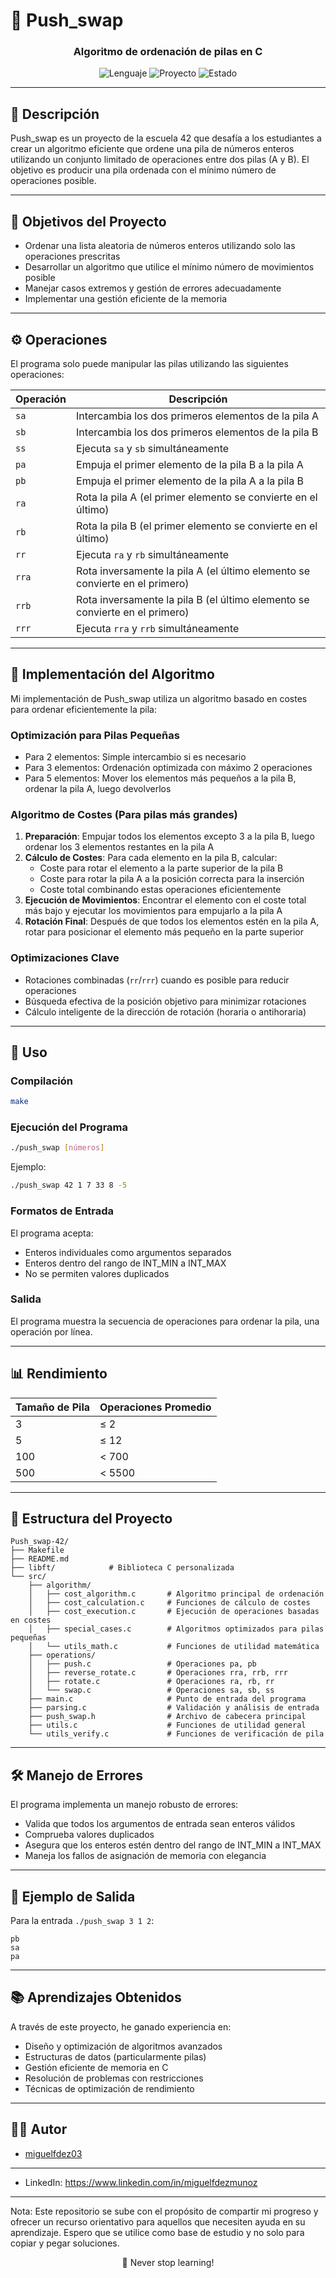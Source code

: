 # 🔄 Push_swap

<h3 align="center">Algoritmo de ordenación de pilas en C</h3>

<p align="center">
  <img src="https://img.shields.io/badge/Lenguaje-C-blue" alt="Lenguaje">
  <img src="https://img.shields.io/badge/Proyecto-42-lightgrey" alt="Proyecto">
  <img src="https://img.shields.io/badge/Estado-Completado-success" alt="Estado">
</p>

---

## 📝 Descripción

Push_swap es un proyecto de la escuela 42 que desafía a los estudiantes a crear un algoritmo eficiente que ordene una pila de números enteros utilizando un conjunto limitado de operaciones entre dos pilas (A y B). El objetivo es producir una pila ordenada con el mínimo número de operaciones posible.

---

## 🎯 Objetivos del Proyecto

- Ordenar una lista aleatoria de números enteros utilizando solo las operaciones prescritas
- Desarrollar un algoritmo que utilice el mínimo número de movimientos posible
- Manejar casos extremos y gestión de errores adecuadamente
- Implementar una gestión eficiente de la memoria

---

## ⚙️ Operaciones

El programa solo puede manipular las pilas utilizando las siguientes operaciones:

| Operación | Descripción |
|-----------|-------------|
| `sa` | Intercambia los dos primeros elementos de la pila A |
| `sb` | Intercambia los dos primeros elementos de la pila B |
| `ss` | Ejecuta `sa` y `sb` simultáneamente |
| `pa` | Empuja el primer elemento de la pila B a la pila A |
| `pb` | Empuja el primer elemento de la pila A a la pila B |
| `ra` | Rota la pila A (el primer elemento se convierte en el último) |
| `rb` | Rota la pila B (el primer elemento se convierte en el último) |
| `rr` | Ejecuta `ra` y `rb` simultáneamente |
| `rra` | Rota inversamente la pila A (el último elemento se convierte en el primero) |
| `rrb` | Rota inversamente la pila B (el último elemento se convierte en el primero) |
| `rrr` | Ejecuta `rra` y `rrb` simultáneamente |

---

## 🧠 Implementación del Algoritmo

Mi implementación de Push_swap utiliza un algoritmo basado en costes para ordenar eficientemente la pila:

### Optimización para Pilas Pequeñas
- Para 2 elementos: Simple intercambio si es necesario
- Para 3 elementos: Ordenación optimizada con máximo 2 operaciones
- Para 5 elementos: Mover los elementos más pequeños a la pila B, ordenar la pila A, luego devolverlos

### Algoritmo de Costes (Para pilas más grandes)
1. **Preparación**: Empujar todos los elementos excepto 3 a la pila B, luego ordenar los 3 elementos restantes en la pila A
2. **Cálculo de Costes**: Para cada elemento en la pila B, calcular:
   - Coste para rotar el elemento a la parte superior de la pila B
   - Coste para rotar la pila A a la posición correcta para la inserción
   - Coste total combinando estas operaciones eficientemente
3. **Ejecución de Movimientos**: Encontrar el elemento con el coste total más bajo y ejecutar los movimientos para empujarlo a la pila A
4. **Rotación Final**: Después de que todos los elementos estén en la pila A, rotar para posicionar el elemento más pequeño en la parte superior

### Optimizaciones Clave
- Rotaciones combinadas (`rr`/`rrr`) cuando es posible para reducir operaciones
- Búsqueda efectiva de la posición objetivo para minimizar rotaciones
- Cálculo inteligente de la dirección de rotación (horaria o antihoraria)

---

## 🔧 Uso

### Compilación
```bash
make
```

### Ejecución del Programa
```bash
./push_swap [números]
```

Ejemplo:
```bash
./push_swap 42 1 7 33 8 -5
```

### Formatos de Entrada
El programa acepta:
- Enteros individuales como argumentos separados
- Enteros dentro del rango de INT_MIN a INT_MAX
- No se permiten valores duplicados

### Salida
El programa muestra la secuencia de operaciones para ordenar la pila, una operación por línea.

---

## 📊 Rendimiento

| Tamaño de Pila | Operaciones Promedio |
|----------------|----------------------|
| 3              | ≤ 2                  |
| 5              | ≤ 12                 |
| 100            | < 700                |
| 500            | < 5500               |

---

## 📁 Estructura del Proyecto

```
Push_swap-42/
├── Makefile
├── README.md
├── libft/            # Biblioteca C personalizada
└── src/
    ├── algorithm/
    │   ├── cost_algorithm.c       # Algoritmo principal de ordenación
    │   ├── cost_calculation.c     # Funciones de cálculo de costes
    │   ├── cost_execution.c       # Ejecución de operaciones basadas en costes
    │   ├── special_cases.c        # Algoritmos optimizados para pilas pequeñas
    │   └── utils_math.c           # Funciones de utilidad matemática
    ├── operations/
    │   ├── push.c                 # Operaciones pa, pb
    │   ├── reverse_rotate.c       # Operaciones rra, rrb, rrr
    │   ├── rotate.c               # Operaciones ra, rb, rr
    │   └── swap.c                 # Operaciones sa, sb, ss
    ├── main.c                     # Punto de entrada del programa
    ├── parsing.c                  # Validación y análisis de entrada
    ├── push_swap.h                # Archivo de cabecera principal
    ├── utils.c                    # Funciones de utilidad general
    └── utils_verify.c             # Funciones de verificación de pila
```

---

## 🛠️ Manejo de Errores

El programa implementa un manejo robusto de errores:
- Valida que todos los argumentos de entrada sean enteros válidos
- Comprueba valores duplicados
- Asegura que los enteros estén dentro del rango de INT_MIN a INT_MAX
- Maneja los fallos de asignación de memoria con elegancia

---

## 🧪 Ejemplo de Salida

Para la entrada `./push_swap 3 1 2`:
```
pb
sa
pa
```

---

## 📚 Aprendizajes Obtenidos

A través de este proyecto, he ganado experiencia en:
- Diseño y optimización de algoritmos avanzados
- Estructuras de datos (particularmente pilas)
- Gestión eficiente de memoria en C
- Resolución de problemas con restricciones
- Técnicas de optimización de rendimiento

---

## 👨‍💻 Autor

- [miguelfdez03](https://github.com/miguelfdez03)

---


- LinkedIn: https://www.linkedin.com/in/miguelfdezmunoz

---

Nota: Este repositorio se sube con el propósito de compartir mi progreso y ofrecer un recurso orientativo para aquellos que necesiten ayuda en su aprendizaje. Espero que se utilice como base de estudio y no solo para copiar y pegar soluciones.

<p align="center">🚀 Never stop learning!</p>
